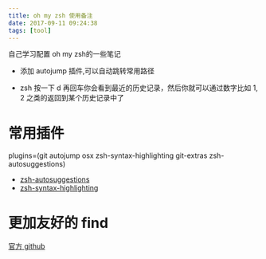 ```yaml
---
title: oh my zsh 使用备注
date: 2017-09-11 09:24:38
tags: [tool]
---
```

自己学习配置 oh my zsh的一些笔记<!--more-->

- 添加 autojump 插件,可以自动跳转常用路径

- zsh 按一下 d 再回车你会看到最近的历史记录，然后你就可以通过数字比如 1, 2 之类的返回到某个历史记录中了


# 常用插件
plugins=(git autojump osx zsh-syntax-highlighting git-extras zsh-autosuggestions)

- [zsh-autosuggestions](https://github.com/zsh-users/zsh-autosuggestions)
- [zsh-syntax-highlighting](https://github.com/zsh-users/zsh-syntax-highlighting)

# 更加友好的 find
[官方 github](https://github.com/sharkdp/fd)
